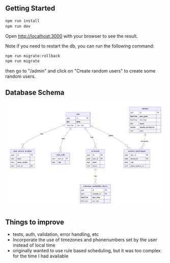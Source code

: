 ## Getting Started

```bash
npm run install
npm run dev
```

Open [http://localhost:3000](http://localhost:3000) with your browser to see the result.

Note if you need to restart the db, you can run the following command:

```bash
npm run migrate:rollback
npm run migrate
```

then go to "/admin" and click on "Create random users" to create some random users.

## Database Schema

![Database Schema](./arch.png)

## Things to improve

- tests, auth, validation, error handling, etc
- Incorporate the use of timezones and phonenumbers set by the user instead of local time
- originally wanted to use rule based scheduling, but it was too complex for the time I had available
